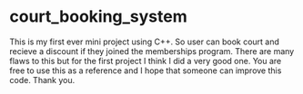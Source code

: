 # court_booking_system
This is my first ever mini project using C++.
So user can book court and recieve a discount if they joined the memberships program.
There are many flaws to this but for the first project I think I did a very good one.
You are free to use this as a reference and I hope that someone can improve this code.
Thank you.
